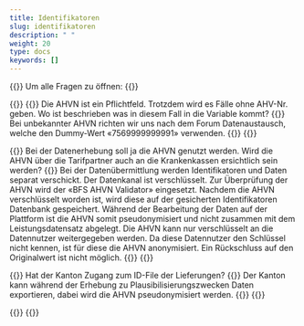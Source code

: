 ```yaml
---
title: Identifikatoren 
slug: identifikatoren
description: " "
weight: 20
type: docs
keywords: []
---
```


{{<faqBlock>}}
Um alle Fragen zu öffnen: {{<collapsibleGroupCommand groupId="identifikatoren">}}

{{<numberedList>}}
{{<listItem>}}
Die AHVN ist ein Pflichtfeld. Trotzdem wird es Fälle ohne AHV-Nr. geben. Wo ist beschrieben was in diesem Fall in die Variable kommt?
{{<collapsibleBlock groupId="identifikatoren">}}
Bei unbekannter AHVN richten wir uns nach dem Forum Datenaustausch, welche den Dummy-Wert «7569999999991» verwenden.
{{</collapsibleBlock>}}
{{</listItem>}}

{{<listItem>}}
Bei der Datenerhebung soll ja die AHVN genutzt werden. Wird die AHVN über die Tarifpartner auch an die Krankenkassen ersichtlich sein werden?
{{<collapsibleBlock groupId="identifikatoren">}}
Bei der Datenübermittlung werden Identifikatoren und Daten separat verschickt. Der Datenkanal ist verschlüsselt. Zur Überprüfung der AHVN wird der «BFS AHVN Validator» eingesetzt. Nachdem die AHVN verschlüsselt worden ist, wird diese auf der gesicherten Identifikatoren Datenbank gespeichert. Während der Bearbeitung der Daten auf der Plattform ist die AHVN somit pseudonymisiert und nicht zusammen mit dem Leistungsdatensatz abgelegt. Die AHVN kann nur verschlüsselt an die Datennutzer weitergegeben werden. Da diese Datennutzer den Schlüssel nicht kennen, ist für diese die AHVN anonymisiert. Ein Rückschluss auf den Originalwert ist nicht möglich.
{{</collapsibleBlock>}}
{{</listItem>}}

{{<listItem>}}
Hat der Kanton Zugang zum ID-File der Lieferungen?
{{<collapsibleBlock groupId="identifikatoren">}}
Der Kanton kann während der Erhebung zu Plausibilisierungszwecken Daten exportieren, dabei wird die AHVN pseudonymisiert werden.
{{</collapsibleBlock>}}
{{</listItem>}}

{{</numberedList>}}
{{</faqBlock>}}
